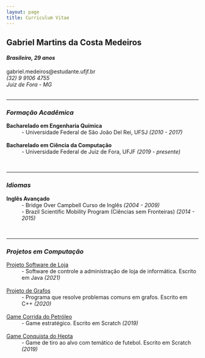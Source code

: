 ```yaml
---
layout: page
title: Curriculum Vitae
---
```


<h2><b>Gabriel Martins da Costa Medeiros</b></h2>
<h4><i>Brasileiro, 29 anos</i></h4>
<i style="font-size:14px" class="far fa-envelope"></i> gabriel.medeiros@estudante.ufjf.br <br>
<i style="font-size:14px" class="fab fa-whatsapp"></i> <i>(32) 9 9106 4755</i> <br>
<i style="font-size:14px" class="fas fa-map-marker-alt"></i> <i> Juiz de Fora - MG </i>
<br>
<br>
<hr>
<h3><i>Formação Acadêmica</i></h3>
<dl>
	<dt> <b>Bacharelado em Engenharia Química</b> </dt>
	<dd> - Universidade Federal de São João Del Rei, UFSJ <i>(2010 - 2017)</i></dd><br>
	<dt> <b>Bacharelado em Ciência da Computação</b></dt>
	<dd> - Universidade Federal de Juiz de Fora, UFJF <i>(2019 - presente)</i></dd>
</dl>
<br>
<hr>
<h3><i>Idiomas</i></h3>
<dl>
	<dt> <b>Inglês Avançado</b></dt>
	<dd> - Bridge Over Campbell Curso de Inglês <i>(2004 - 2009)</i><br>
		 - Brazil Scientific Mobility Program (Ciências sem Fronteiras) <i> (2014 - 2015)</i></dd>
</dl>
<br>
<hr>
<h3><i>Projetos em Computação</i></h3>
<dl>
	<dt> <a href="{{ site.url }}/projloja">Projeto Software de Loja</a></dt>
	<dd> - Software de controle a administração de loja de informática. Escrito em Java <i>(2021)</i></dd><br>
	<dt> <a href="{{ site.url }}/projgrafos">Projeto de Grafos</a></dt>
	<dd> - Programa que resolve problemas comuns em grafos. Escrito em C++<i> (2020)</i></dd><br>
	<dt> <a href="{{ site.url }}/petrolrun">Game Corrida do Petróleo</a></dt>
	<dd> - Game estratégico. Escrito em Scratch <i>(2019)</i></dd><br>
	<dt> <a href="{{ site.url }}/gabigol">Game Conquista do Hepta</a></dt>
	<dd> - Game de tiro ao alvo com temático de futebol. Escrito em Scratch <i>(2019)</i></dd><br>
</dl>

